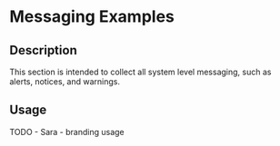 # Messaging Examples

## Description
This section is intended to collect all system level messaging, such as alerts, notices, and warnings.

## Usage
TODO - Sara - branding usage

